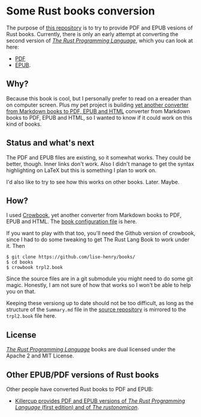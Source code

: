 # Some Rust books conversion 

The purpose of [this repository](https://github.com/lise-henry/books)
is to try to provide PDF and EPUB vesions of Rust books. Currently,
there is only an early attempt at converting the second version of [*The Rust
Programming Language*](https://github.com/rust-lang/book), which you
can look at here:

* [PDF](http://lise-henry.github.io/books/trpl2.pdf)
* [EPUB](http://lise-henry.github.io/books/trpl2.epub).

## Why?

Because this book is cool, but I personally prefer to read on a
ereader than on computer screen. Plus my
pet project is building [yet another converter from Markdown books to
PDF, EPUB and HTML](https://github.com/lise-henry/crowbook) converter from Markdown books to PDF, EPUB and HTML, so I wanted to know if it could work on this kind
of books.

## Status and what's next

The PDF and EPUB files are existing, so it somewhat works. They could be better,
though. Inner links don't work. Also I didn't manage to get the syntax highlighting
on LaTeX but this is something I plan to work on. 

I'd also like to try to see how this works on other books. Later. Maybe.

## How? 

I used [Crowbook](https://github.com/lise-henry/crowbook), yet another
converter from Markdown books to PDF, EPUB and HTML. The [book
configuration file](https://github.com/lise-henry/books/blob/master/trpl2.book) is
here. 

If you want to play with that too, you'll need the Github version of
crowbook, since I had to do some tweaking to get The Rust Lang Book to
work under it. Then

```
$ git clone https://github.com/lise-henry/books/
$ cd books
$ crowbook trpl2.book
```

Since the source files are in a git submodule you might need to do
some git magic. Honestly, I am not sure of how that works so I won't
be able to help you on that.

Keeping these versiong up to date should not be too difficult, as long
as the structure of the `Summary.md` file in
the [source repository](https://github.com/rust-lang/book) is mirrored
to the `trpl2.book` file here.

## License

[*The Rust Programming Language*](https://github.com/rust-lang/book)
books are dual licensed under the Apache 2 and MIT License. 

## Other EPUB/PDF versions of Rust books

Other people have converted Rust books to PDF and EPUB:

* [Killercup provides PDF and EPUB versions of *The Rust Programming
  Language* (first edition) and of *The rustonomicon*](https://killercup.github.io/trpl-ebook/).
